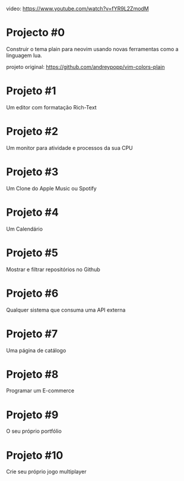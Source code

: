 video: https://www.youtube.com/watch?v=fYR9L2ZmodM

# Projecto #0
Construir o tema plain para neovim usando
novas ferramentas como a linguagem lua.

projeto original: https://github.com/andreypopp/vim-colors-plain

# Projeto #1
Um editor com formatação Rich-Text

# Projeto #2
Um monitor para atividade e processos da sua CPU

# Projeto #3
Um Clone do Apple Music ou Spotify

# Projeto #4
Um Calendário

# Projeto #5
Mostrar e filtrar repositórios no Github

# Projeto #6
Qualquer sistema que consuma uma API externa

# Projeto #7
Uma página de catálogo

# Projeto #8
Programar um E-commerce

# Projeto #9
O seu próprio portfólio

# Projeto #10
Crie seu próprio jogo multiplayer



